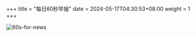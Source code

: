 +++
title = "每日60秒早报"
date = 2024-05-17T04:30:53+08:00
weight = 1
+++

![60s-for-news](/img/zaobao/zaobao.png "由 ALAPI 提供支持")
